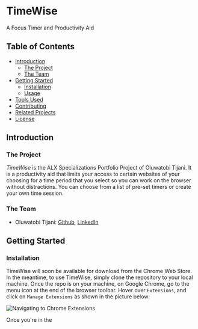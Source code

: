 # TimeWise
A Focus Timer and Productivity Aid

## Table of Contents
- [Introduction](#introduction)
    * [The Project](#the-project)
    * [The Team](#the-team)
- [Getting Started](#getting-started)
    * [Installation](#installation)
    * [Usage](#usage)
- [Tools Used](#tools-used)
- [Contributing](#contributing)
- [Related Projects](#related-projects)
- [License](#license)

## Introduction
### The Project
*TimeWise* is the ALX Specializations Portfolio Project of Oluwatobi Tijani. It is a productivity aid that limits your access to certain websites of your choosing for a time period that you select so you can work on the browser without distractions. You can choose from a list of pre-set timers or create your own time session.

### The Team
- Oluwatobi Tijani: [Github](https://github.com/tobi-tobes), [LinkedIn](https://www.linkedin.com/in/oluwatobi-tijani/)

## Getting Started
### Installation
TimeWise will soon be available for download from the Chrome Web Store. In the meantime, to use TimeWise, simply clone the repository to your local machine. Once the repo is on your machine, on Google Chrome, go to the menu icon at the end of the browser toolbar. Hover over `Extensions`, and click on `Manage Extensions` as shown in the picture below:

![Navigating to Chrome Extensions](https://drive.google.com/file/d/15Yata9PUH9QHerYjKNJsetKCfucwEWdu/view?usp=drive_link)

Once you're in the 
